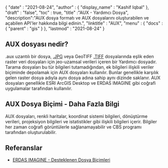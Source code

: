 {
  "date" : "2021-08-24",
  "author" : {
    "display_name" : "Kashif Iqbal"
},
  "draft" : "false",
  "toc" : true,
  "title" :"AUX - Yardımcı Dosya",
  "description":"AUX dosya formatı ve AUX dosyalarını oluşturabilen ve açabilen API'ler hakkında bilgi edinin.",
  "linktitle" : "AUX",
  "menu" : {
    "docs" : {
      "parent" : "gis"
}
},
  "lastmod" : "2021-08-24"
}

## AUX dosyası nedir?

.aux uzantılı bir dosya, [.JPG](/tr/image/jpeg/) veya GeoTIFF [.TIFF](/tr/image/tiff/) dosyalarında eşlik eden raster veri dosyaları için jeo-uzamsal verileri içeren bir Yardımcı dosyadır. Tarama dosyaları bu tür bilgileri tutamadığından, ek bilgileri ilişkili veriler biçiminde depolamak için AUX dosyaları kullanılır. Bunlar genellikle karşılık gelen raster dosya adıyla aynı dosya adına sahip aynı dizinde saklanır. AUX dosyaları genellikle ESRI ArcGIS Desktop ve ERDAS IMAGINE gibi coğrafi uygulamalar tarafından kullanılır.

## AUX Dosya Biçimi - Daha Fazla Bilgi

AUX dosyaları, renkli haritalar, koordinat sistemi bilgileri, dönüştürme verileri, projeksiyon bilgileri ve istatistikler gibi ilişkili bilgileri içerir. Bilgiler her zaman coğrafi görüntülerle sağlanamayabilir ve CBS programı tarafından oluşturulabilir.

## Referanslar

* [ERDAS IMAGINE - Desteklenen Dosya Biçimleri](https://www.hexagongeospatial.com/products/power-portfolio/erdas-imagine#imagine-technical-documents)

